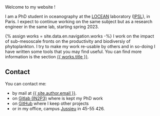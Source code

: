 
Welcome to my website !

I am a PhD student in oceanography at the <a href="https://www.locean.ipsl.fr/en" title="Laboratoire d'Océanographie et du Climat: Expérimentations et Analyses Numériques">LOCEAN</a> laboratory (<a href="https://www.ipsl.fr/en" title="Institut Pierre-Simon Laplace">IPSL</a>), in Paris.
I expect to continue working on the same subject but as a research engineer in the same lab, starting spring 2023.

{% assign works = site.data.en.navigation.works -%}
I work on the impact of sub-mesoscale fronts on the productivity and biodiversiy of phytoplankton.
I try to make my work re-usable by others and in so-doing I have written some tools that you may find useful.
You can find more information is the section <a href="{{ works.url }}" title="{{ works.title }}">{{ works.title }}</a>.

## Contact

You can contact me:
 - by mail at <a href="mailto://{{ site.author.email }}" title="mail">{{ site.author.email }}</a>.
 - on <a href="{{ site.data.social.gitlab.url }}" title="gitlab">Gitlab (IN2P3)</a> where is kept my PhD work
 - on <a href="{{ site.data.social.github.url }}" title="github">GitHub</a> where I keep other projects
 - or in my office, campus <a href="https://www.sorbonne-universite.fr/campus-et-sites#CampusPierreetMarieCurie" title="campus location">Jussieu</a> in 45-55 426.

